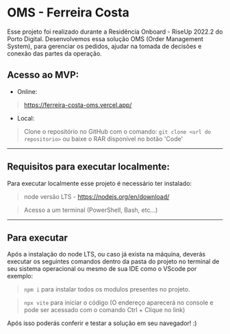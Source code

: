 # OMS - Ferreira Costa

Esse projeto foi realizado durante a Residência Onboard - RiseUp 2022.2 do Porto Digital.
Desenvolvemos essa solução OMS (Order Management System), para gerenciar os pedidos, ajudar na tomada de decisões e conexão das partes da operação.

## Acesso ao MVP:

- Online:
> https://ferreira-costa-oms.vercel.app/

- Local:
> Clone o repositório no GitHub com o comando: `git clone <url do repositorio>` ou baixe o RAR disponível no botão 'Code'

---

## Requisitos para executar localmente:

Para executar localmente esse projeto é necessário ter instalado: 

> node versão LTS - https://nodejs.org/en/download/

> Acesso a um terminal (PowerShell, Bash, etc...)

---

## Para executar

Após a instalação do node LTS, ou caso já exista na máquina, deverás executar os seguintes comandos dentro da pasta do projeto no terminal de seu sistema operacional ou mesmo de sua IDE como o VScode por exemplo:

>`npm i` para instalar todos os modulos presentes no projeto.

>`npx vite` para iniciar o código (O endereço aparecerá no console e pode ser acessado com o comando Ctrl + Clique no link)

Após isso poderás conferir e testar a solução em seu navegador! :) 